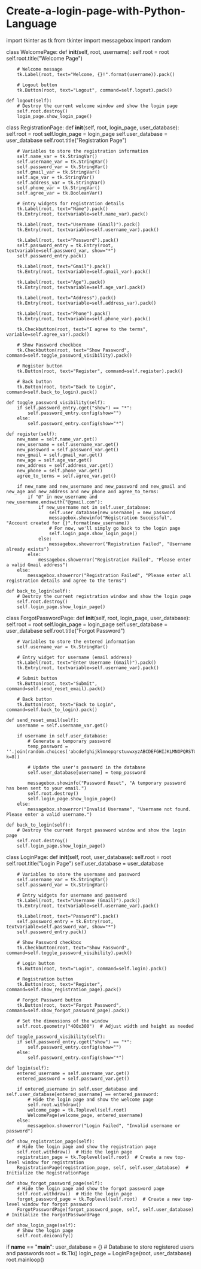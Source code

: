 # Create-a-login-page-with-Python-Language

import tkinter as tk
from tkinter import messagebox
import random

class WelcomePage:
    def __init__(self, root, username):
        self.root = root
        self.root.title("Welcome Page")

        # Welcome message
        tk.Label(root, text="Welcome, {}!".format(username)).pack()

        # Logout button
        tk.Button(root, text="Logout", command=self.logout).pack()

    def logout(self):
        # Destroy the current welcome window and show the login page
        self.root.destroy()
        login_page.show_login_page()

class RegistrationPage:
    def __init__(self, root, login_page, user_database):
        self.root = root
        self.login_page = login_page
        self.user_database = user_database
        self.root.title("Registration Page")

        # Variables to store the registration information
        self.name_var = tk.StringVar()
        self.username_var = tk.StringVar()
        self.password_var = tk.StringVar()
        self.gmail_var = tk.StringVar()
        self.age_var = tk.StringVar()
        self.address_var = tk.StringVar()
        self.phone_var = tk.StringVar()
        self.agree_var = tk.BooleanVar()

        # Entry widgets for registration details
        tk.Label(root, text="Name").pack()
        tk.Entry(root, textvariable=self.name_var).pack()

        tk.Label(root, text="Username (Gmail)").pack()
        tk.Entry(root, textvariable=self.username_var).pack()

        tk.Label(root, text="Password").pack()
        self.password_entry = tk.Entry(root, textvariable=self.password_var, show="*")
        self.password_entry.pack()

        tk.Label(root, text="Gmail").pack()
        tk.Entry(root, textvariable=self.gmail_var).pack()

        tk.Label(root, text="Age").pack()
        tk.Entry(root, textvariable=self.age_var).pack()

        tk.Label(root, text="Address").pack()
        tk.Entry(root, textvariable=self.address_var).pack()

        tk.Label(root, text="Phone").pack()
        tk.Entry(root, textvariable=self.phone_var).pack()

        tk.Checkbutton(root, text="I agree to the terms", variable=self.agree_var).pack()

        # Show Password checkbox
        tk.Checkbutton(root, text="Show Password", command=self.toggle_password_visibility).pack()

        # Register button
        tk.Button(root, text="Register", command=self.register).pack()

        # Back button
        tk.Button(root, text="Back to Login", command=self.back_to_login).pack()

    def toggle_password_visibility(self):
        if self.password_entry.cget("show") == "*":
            self.password_entry.config(show="")
        else:
            self.password_entry.config(show="*")

    def register(self):
        new_name = self.name_var.get()
        new_username = self.username_var.get()
        new_password = self.password_var.get()
        new_gmail = self.gmail_var.get()
        new_age = self.age_var.get()
        new_address = self.address_var.get()
        new_phone = self.phone_var.get()
        agree_to_terms = self.agree_var.get()

        if new_name and new_username and new_password and new_gmail and new_age and new_address and new_phone and agree_to_terms:
            if "@" in new_username and new_username.endswith("@gmail.com"):
                if new_username not in self.user_database:
                    self.user_database[new_username] = new_password
                    messagebox.showinfo("Registration Successful", "Account created for {}".format(new_username))
                    # For now, we'll simply go back to the login page
                    self.login_page.show_login_page()
                else:
                    messagebox.showerror("Registration Failed", "Username already exists")
            else:
                messagebox.showerror("Registration Failed", "Please enter a valid Gmail address")
        else:
            messagebox.showerror("Registration Failed", "Please enter all registration details and agree to the terms")

    def back_to_login(self):
        # Destroy the current registration window and show the login page
        self.root.destroy()
        self.login_page.show_login_page()

class ForgotPasswordPage:
    def __init__(self, root, login_page, user_database):
        self.root = root
        self.login_page = login_page
        self.user_database = user_database
        self.root.title("Forgot Password")

        # Variables to store the entered information
        self.username_var = tk.StringVar()

        # Entry widget for username (email address)
        tk.Label(root, text="Enter Username (Gmail)").pack()
        tk.Entry(root, textvariable=self.username_var).pack()

        # Submit button
        tk.Button(root, text="Submit", command=self.send_reset_email).pack()

        # Back button
        tk.Button(root, text="Back to Login", command=self.back_to_login).pack()

    def send_reset_email(self):
        username = self.username_var.get()

        if username in self.user_database:
            # Generate a temporary password
            temp_password = ''.join(random.choices('abcdefghijklmnopqrstuvwxyzABCDEFGHIJKLMNOPQRSTUVWXYZ0123456789', k=8))

            # Update the user's password in the database
            self.user_database[username] = temp_password

            messagebox.showinfo("Password Reset", "A temporary password has been sent to your email.")
            self.root.destroy()
            self.login_page.show_login_page()
        else:
            messagebox.showerror("Invalid Username", "Username not found. Please enter a valid username.")

    def back_to_login(self):
        # Destroy the current forgot password window and show the login page
        self.root.destroy()
        self.login_page.show_login_page()

class LoginPage:
    def __init__(self, root, user_database):
        self.root = root
        self.root.title("Login Page")
        self.user_database = user_database

        # Variables to store the username and password
        self.username_var = tk.StringVar()
        self.password_var = tk.StringVar()

        # Entry widgets for username and password
        tk.Label(root, text="Username (Gmail)").pack()
        tk.Entry(root, textvariable=self.username_var).pack()

        tk.Label(root, text="Password").pack()
        self.password_entry = tk.Entry(root, textvariable=self.password_var, show="*")
        self.password_entry.pack()

        # Show Password checkbox
        tk.Checkbutton(root, text="Show Password", command=self.toggle_password_visibility).pack()

        # Login button
        tk.Button(root, text="Login", command=self.login).pack()

        # Registration button
        tk.Button(root, text="Register", command=self.show_registration_page).pack()

        # Forgot Password button
        tk.Button(root, text="Forgot Password", command=self.show_forgot_password_page).pack()

        # Set the dimensions of the window
        self.root.geometry("400x300")  # Adjust width and height as needed

    def toggle_password_visibility(self):
        if self.password_entry.cget("show") == "*":
            self.password_entry.config(show="")
        else:
            self.password_entry.config(show="*")

    def login(self):
        entered_username = self.username_var.get()
        entered_password = self.password_var.get()

        if entered_username in self.user_database and self.user_database[entered_username] == entered_password:
            # Hide the login page and show the welcome page
            self.root.withdraw()
            welcome_page = tk.Toplevel(self.root)
            WelcomePage(welcome_page, entered_username)
        else:
            messagebox.showerror("Login Failed", "Invalid username or password")

    def show_registration_page(self):
        # Hide the login page and show the registration page
        self.root.withdraw()  # Hide the login page
        registration_page = tk.Toplevel(self.root)  # Create a new top-level window for registration
        RegistrationPage(registration_page, self, self.user_database)  # Initialize the RegistrationPage

    def show_forgot_password_page(self):
        # Hide the login page and show the forgot password page
        self.root.withdraw()  # Hide the login page
        forgot_password_page = tk.Toplevel(self.root)  # Create a new top-level window for forgot password
        ForgotPasswordPage(forgot_password_page, self, self.user_database)  # Initialize the ForgotPasswordPage

    def show_login_page(self):
        # Show the login page
        self.root.deiconify()

if __name__ == "__main__":
    user_database = {}  # Database to store registered users and passwords
    root = tk.Tk()
    login_page = LoginPage(root, user_database)
    root.mainloop()
